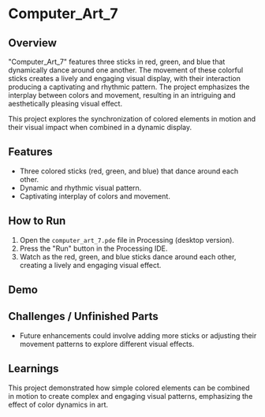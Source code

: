 # Computer_Art_7

## Overview
"Computer_Art_7" features three sticks in red, green, and blue that dynamically dance around one another. The movement of these colorful sticks creates a lively and engaging visual display, with their interaction producing a captivating and rhythmic pattern. The project emphasizes the interplay between colors and movement, resulting in an intriguing and aesthetically pleasing visual effect.

This project explores the synchronization of colored elements in motion and their visual impact when combined in a dynamic display.

## Features
- Three colored sticks (red, green, and blue) that dance around each other.
- Dynamic and rhythmic visual pattern.
- Captivating interplay of colors and movement.

## How to Run
1. Open the `computer_art_7.pde` file in Processing (desktop version).
2. Press the "Run" button in the Processing IDE.
3. Watch as the red, green, and blue sticks dance around each other, creating a lively and engaging visual effect.

## Demo


## Challenges / Unfinished Parts
- Future enhancements could involve adding more sticks or adjusting their movement patterns to explore different visual effects.

## Learnings
This project demonstrated how simple colored elements can be combined in motion to create complex and engaging visual patterns, emphasizing the effect of color dynamics in art.

